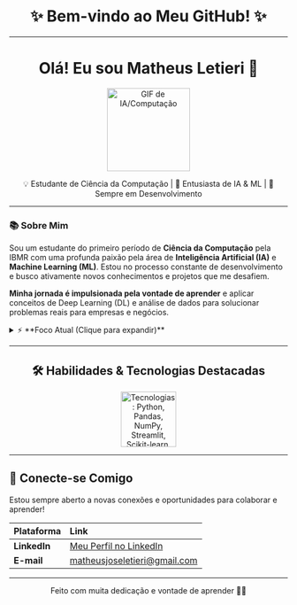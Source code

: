 <div align="center">
  <h1>✨ Bem-vindo ao Meu GitHub! ✨</h1>
  <hr>
  
  <h1>Olá! Eu sou Matheus Letieri 👋</h1>
  
  <img src="https://media0.giphy.com/media/v1.Y2lkPTc5MGI3NjExemducHk4NmhydHRxMWNqNjRnZHVibXhqMzV5OHV3ODFleGZyMW4xdSZlcD12MV9pbnRlcm5hbF9naWZfYnlfaWQmY3Q9Zw/5k5vZwRFZR5aZeniqb/giphy.gif" alt="GIF de IA/Computação" width="150" height="150"/>
  
  <p>💡 Estudante de Ciência da Computação | 🤖 Entusiasta de IA & ML | 🚀 Sempre em Desenvolvimento</p>
</div>

---

### 📚 Sobre Mim

Sou um estudante do primeiro período de **Ciência da Computação** pela IBMR com uma profunda paixão pela área de **Inteligência Artificial (IA)** e **Machine Learning (ML)**. Estou no processo constante de desenvolvimento e busco ativamente novos conhecimentos e projetos que me desafiem.

**Minha jornada é impulsionada pela vontade de aprender** e aplicar conceitos de Deep Learning (DL) e análise de dados para solucionar problemas reais para empresas e negócios.

<details>
<summary>⚡ **Foco Atual (Clique para expandir)**</summary>
<br>
<ul>
    <li>Desenvolvimento de agente inteligente para auxiliar automações, tarefas do meio corporativo e para trabalhadores autônomos.</li>
    <li>Explorando estatísticas ligadas a negócios para visualização de dados, desempenho e escalabilidade.</li>
    <li>Criação de Agente por meio de engenharia de prompts especializados para atender tarefas específicas de forma personalizada.</li>
    <li>Integrar a Tecnologia da Informação para aplicação em ciências médicas e ferramentas de apoio para estudantes de medicina.</li>
    <li>Estudando e aprendendo sobre plataformas SaaS, fundamentos de ERP e EIP com foco em Inteligência Artificial.</li>
</ul>
</details>

---

<div align="center">
    <h2>🛠️ Habilidades & Tecnologias Destacadas</h2>
    <img src="https://skillicons.dev/icons?i=python,pandas,numpy,streamlit,scikitlearn,tensorflow,pytorch,jupyter,sql,git,github,docker&perline=99&titles=true" 
        alt="Tecnologias: Python, Pandas, NumPy, Streamlit, Scikit-learn, TensorFlow, PyTorch, Jupyter, SQL, Git, GitHub, Docker" 
        height="100"> </div>

---

## 📧 Conecte-se Comigo

Estou sempre aberto a novas conexões e oportunidades para colaborar e aprender!

| Plataforma | Link |
| :--- | :--- |
| **LinkedIn** | [Meu Perfil no LinkedIn](https://www.linkedin.com/in/matheus-letieri-448aa332a/) |
| **E-mail** | [matheusjoseletieri@gmail.com](mailto:matheusjoseletieri@gmail.com) |

---
<div align="center">
  <p>Feito com muita dedicação e vontade de aprender 🧑‍💻</p>
</div>
